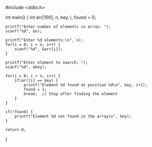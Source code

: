 #include <stdio.h>

int main() {
    int arr[100], n, key, i, found = 0;

    printf("Enter number of elements in array: ");
    scanf("%d", &n);

    printf("Enter %d elements:\n", n);
    for(i = 0; i < n; i++) {
        scanf("%d", &arr[i]);
    }

    printf("Enter element to search: ");
    scanf("%d", &key);

    for(i = 0; i < n; i++) {
        if(arr[i] == key) {
            printf("Element %d found at position %d\n", key, i+1);
            found = 1;
            break;  // Stop after finding the element
        }
    }

    if(!found) {
        printf("Element %d not found in the array\n", key);
    }

    return 0;
}
